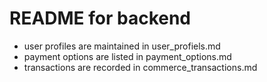 # README for backend
* user profiles are maintained in user_profiels.md
* payment options are listed in payment_options.md
* transactions are recorded in commerce_transactions.md

